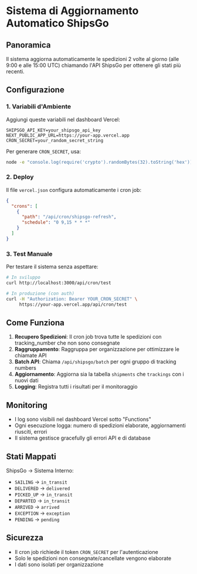 # Sistema di Aggiornamento Automatico ShipsGo

## Panoramica

Il sistema aggiorna automaticamente le spedizioni 2 volte al giorno (alle 9:00 e alle 15:00 UTC) chiamando l'API ShipsGo per ottenere gli stati più recenti.

## Configurazione

### 1. Variabili d'Ambiente

Aggiungi queste variabili nel dashboard Vercel:

```env
SHIPSGO_API_KEY=your_shipsgo_api_key
NEXT_PUBLIC_APP_URL=https://your-app.vercel.app
CRON_SECRET=your_random_secret_string
```

Per generare `CRON_SECRET`, usa:
```bash
node -e "console.log(require('crypto').randomBytes(32).toString('hex'))"
```

### 2. Deploy

Il file `vercel.json` configura automaticamente i cron job:

```json
{
  "crons": [
    {
      "path": "/api/cron/shipsgo-refresh",
      "schedule": "0 9,15 * * *"
    }
  ]
}
```

### 3. Test Manuale

Per testare il sistema senza aspettare:

```bash
# In sviluppo
curl http://localhost:3000/api/cron/test

# In produzione (con auth)
curl -H "Authorization: Bearer YOUR_CRON_SECRET" \
     https://your-app.vercel.app/api/cron/test
```

## Come Funziona

1. **Recupero Spedizioni**: Il cron job trova tutte le spedizioni con tracking_number che non sono consegnate
2. **Raggruppamento**: Raggruppa per organizzazione per ottimizzare le chiamate API
3. **Batch API**: Chiama `/api/shipsgo/batch` per ogni gruppo di tracking numbers
4. **Aggiornamento**: Aggiorna sia la tabella `shipments` che `trackings` con i nuovi dati
5. **Logging**: Registra tutti i risultati per il monitoraggio

## Monitoring

- I log sono visibili nel dashboard Vercel sotto "Functions"
- Ogni esecuzione logga: numero di spedizioni elaborate, aggiornamenti riusciti, errori
- Il sistema gestisce gracefully gli errori API e di database

## Stati Mappati

ShipsGo → Sistema Interno:
- `SAILING` → `in_transit`
- `DELIVERED` → `delivered`
- `PICKED_UP` → `in_transit`
- `DEPARTED` → `in_transit`
- `ARRIVED` → `arrived`
- `EXCEPTION` → `exception`
- `PENDING` → `pending`

## Sicurezza

- Il cron job richiede il token `CRON_SECRET` per l'autenticazione
- Solo le spedizioni non consegnate/cancellate vengono elaborate
- I dati sono isolati per organizzazione